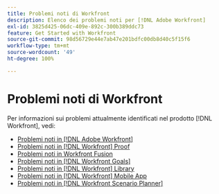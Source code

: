 ```yaml
---
title: Problemi noti di Workfront
description: Elenco dei problemi noti per [!DNL Adobe Workfront]
exl-id: 3825d425-06dc-409e-892c-300b389ddc73
feature: Get Started with Workfront
source-git-commit: 98d56729e44e7ab47e201bdfc00db8d40c5f15f6
workflow-type: tm+mt
source-wordcount: '49'
ht-degree: 100%

---
```


# Problemi noti di Workfront

Per informazioni sui problemi attualmente identificati nel prodotto [!DNL Workfront], vedi:

* [Problemi noti in  [!DNL Adobe Workfront]](newworkfrontexperience.md)
* [Problemi noti in  [!DNL Workfront]  Proof](workfrontproof.md)
* [Problemi noti in Workfront Fusion](workfrontfusion.md)
* [Problemi noti in  [!DNL Workfront Goals]](workfrontgoals.md)
* [Problemi noti in  [!DNL Workfront]  Library](workfrontlibrary.md)
* [Problemi noti in  [!DNL Workfront]  Mobile App](workfrontmobile.md)
* [Problemi noti in  [!DNL Workfront Scenario Planner]](workfrontscenarioplanner.md)
